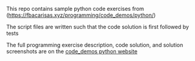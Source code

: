 This repo contains sample python code exercises from (https://fbacarisas.xyz/programming/code_demos/python/)

The script files are written such that the code solution is first followed by tests

The full programming exercise description, code solution, and solution screenshots are on the [code_demos python website](https://fbacarisas.xyz/programming/code_demos/python/)